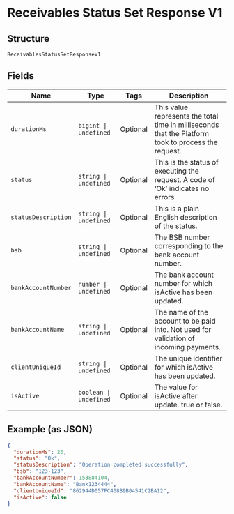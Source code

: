 
# Receivables Status Set Response V1

## Structure

`ReceivablesStatusSetResponseV1`

## Fields

| Name | Type | Tags | Description |
|  --- | --- | --- | --- |
| `durationMs` | `bigint \| undefined` | Optional | This value represents the total time in milliseconds that the Platform took to process the request. |
| `status` | `string \| undefined` | Optional | This is the status of executing the request.&nbsp;A code of ‘Ok’ indicates no errors |
| `statusDescription` | `string \| undefined` | Optional | This is a plain English description of the status. |
| `bsb` | `string \| undefined` | Optional | The BSB number corresponding to the bank account number. |
| `bankAccountNumber` | `number \| undefined` | Optional | The bank account number for which isActive has been updated. |
| `bankAccountName` | `string \| undefined` | Optional | The name of the account to be paid into. Not used for validation of incoming payments. |
| `clientUniqueId` | `string \| undefined` | Optional | The unique identifier for which isActive has been updated. |
| `isActive` | `boolean \| undefined` | Optional | The value for isActive after update. true or false. |

## Example (as JSON)

```json
{
  "durationMs": 20,
  "status": "Ok",
  "statusDescription": "Operation completed successfully",
  "bsb": "123-123",
  "bankAccountNumber": 153884104,
  "bankAccountName": "Bank1234444",
  "clientUniqueId": "862944D057FC408B9B04541C2BA12",
  "isActive": false
}
```

